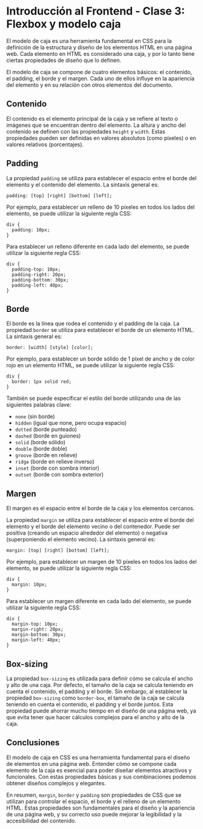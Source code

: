 # Introducción al Frontend - Clase 3: Flexbox y modelo caja

El modelo de caja es una herramienta fundamental en CSS para la definición de la estructura y diseño de los elementos HTML en una página web. Cada elemento en HTML es considerado una caja, y por lo tanto tiene ciertas propiedades de diseño que lo definen.

El modelo de caja se compone de cuatro elementos básicos: el contenido, el padding, el borde y el margen. Cada uno de ellos influye en la apariencia del elemento y en su relación con otros elementos del documento.

## Contenido

El contenido es el elemento principal de la caja y se refiere al texto o imágenes que se encuentran dentro del elemento. La altura y ancho del contenido se definen con las propiedades `height` y `width`. Estas propiedades pueden ser definidas en valores absolutos (como píxeles) o en valores relativos (porcentajes).

## Padding

La propiedad `padding` se utiliza para establecer el espacio entre el borde del elemento y el contenido del elemento. La sintaxis general es:

```
padding: [top] [right] [bottom] [left];
```

Por ejemplo, para establecer un relleno de 10 píxeles en todos los lados del elemento, se puede utilizar la siguiente regla CSS:

```
div {
  padding: 10px;
}
```

Para establecer un relleno diferente en cada lado del elemento, se puede utilizar la siguiente regla CSS:

```
div {
  padding-top: 10px;
  padding-right: 20px;
  padding-bottom: 30px;
  padding-left: 40px;
}
```

## Borde

El borde es la línea que rodea el contenido y el padding de la caja. La propiedad `border` se utiliza para establecer el borde de un elemento HTML. La sintaxis general es:

```
border: [width] [style] [color];
```

Por ejemplo, para establecer un borde sólido de 1 píxel de ancho y de color rojo en un elemento HTML, se puede utilizar la siguiente regla CSS:

```
div {
  border: 1px solid red;
}
```

También se puede especificar el estilo del borde utilizando una de las siguientes palabras clave:

- `none` (sin borde)
- `hidden` (igual que none, pero ocupa espacio)
- `dotted` (borde punteado)
- `dashed` (borde en guiones)
- `solid` (borde sólido)
- `double` (borde doble)
- `groove` (borde en relieve)
- `ridge` (borde en relieve inverso)
- `inset` (borde con sombra interior)
- `outset` (borde con sombra exterior)

## Margen

El margen es el espacio entre el borde de la caja y los elementos cercanos.

La propiedad `margin` se utiliza para establecer el espacio entre el borde del elemento y el borde del elemento vecino o del contenedor. Puede ser positiva (creando un espacio alrededor del elemento) o negativa (superponiendo el elemento vecino). La sintaxis general es:

```
margin: [top] [right] [bottom] [left];
```

Por ejemplo, para establecer un margen de 10 píxeles en todos los lados del elemento, se puede utilizar la siguiente regla CSS:

```
div {
  margin: 10px;
}
```

Para establecer un margen diferente en cada lado del elemento, se puede utilizar la siguiente regla CSS:

```
div {
  margin-top: 10px;
  margin-right: 20px;
  margin-bottom: 30px;
  margin-left: 40px;
}
```

## Box-sizing

La propiedad `box-sizing` es utilizada para definir cómo se calcula el ancho y alto de una caja. Por defecto, el tamaño de la caja se calcula teniendo en cuenta el contenido, el padding y el borde. Sin embargo, al establecer la propiedad `box-sizing` como `border-box`, el tamaño de la caja se calcula teniendo en cuenta el contenido, el padding y el borde juntos. Esta propiedad puede ahorrar mucho tiempo en el diseño de una página web, ya que evita tener que hacer cálculos complejos para el ancho y alto de la caja.

## Conclusiones

El modelo de caja en CSS es una herramienta fundamental para el diseño de elementos en una página web. Entender cómo se compone cada elemento de la caja es esencial para poder diseñar elementos atractivos y funcionales. Con estas propiedades básicas y sus combinaciones podemos obtener diseños complejos y elegantes.

En resumen, `margin`, `border` y `padding` son propiedades de CSS que se utilizan para controlar el espacio, el borde y el relleno de un elemento HTML. Estas propiedades son fundamentales para el diseño y la apariencia de una página web, y su correcto uso puede mejorar la legibilidad y la accesibilidad del contenido.
